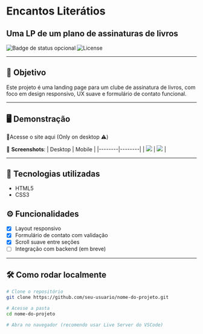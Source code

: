 <h1>Encantos Literátios</h1>

<h2>Uma LP de um plano de assinaturas de livros</h2>

![Badge de status opcional](https://img.shields.io/badge/status-em%20desenvolvimento-yellow)
![License](https://img.shields.io/badge/license-MIT-blue.svg)

---

<h2>🎯 Objetivo</h2>

Este projeto é uma landing page para um clube de assinatura de livros, com foco em design responsivo, UX suave e formulário de contato funcional.

---

<h2>🖥️ Demonstração</h2>

<a src="https://encanto-literarios.vercel.app/">🔗Acesse o site aqui (Only on desktop ⚠️)</a>

📸 **Screenshots**:
| Desktop | Mobile |
|--------|--------|
| ![](./assets/desktop-preview.png) | ![](./assets/mobile-preview.png) |

---

<h2>🚀 Tecnologias utilizadas</h2>

- HTML5
- CSS3

  
<h2>⚙️ Funcionalidades</h2>

- [x] Layout responsivo
- [x] Formulário de contato com validação
- [x] Scroll suave entre seções
- [ ] Integração com backend (em breve)

---

## 🛠️ Como rodar localmente

```bash
# Clone o repositório
git clone https://github.com/seu-usuario/nome-do-projeto.git

# Acesse a pasta
cd nome-do-projeto

# Abra no navegador (recomendo usar Live Server do VSCode)
